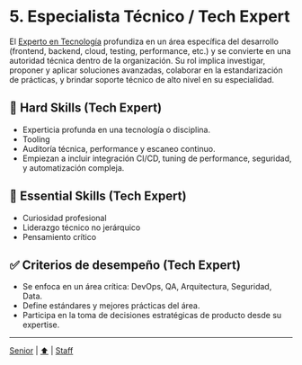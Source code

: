 # 5. Especialista Técnico / Tech Expert

El [Experto en Tecnología](./knowledge/tech/expert) profundiza en un área específica del desarrollo (frontend, backend, cloud, testing, performance, etc.) y se convierte en una autoridad técnica dentro de la organización. Su rol implica investigar, proponer y aplicar soluciones avanzadas, colaborar en la estandarización de prácticas, y brindar soporte técnico de alto nivel en su especialidad.

## 🔧 Hard Skills (Tech Expert)

- Experticia profunda en una tecnología o disciplina.
- Tooling
- Auditoría técnica, performance y escaneo continuo.
- Empiezan a incluir integración CI/CD, tuning de performance, seguridad, y automatización compleja.

## 🧠 Essential Skills (Tech Expert)

- Curiosidad profesional
- Liderazgo técnico no jerárquico
- Pensamiento crítico

## ✅ Criterios de desempeño (Tech Expert)

- Se enfoca en un área crítica: DevOps, QA, Arquitectura, Seguridad, Data.
- Define estándares y mejores prácticas del área.
- Participa en la toma de decisiones estratégicas de producto desde su expertise.

---

[Senior](./04-senior.md) | [⬆️](/knowledge/README.md#5-especialista-técnico--tech-expert) | [Staff](./06-staff.md)
